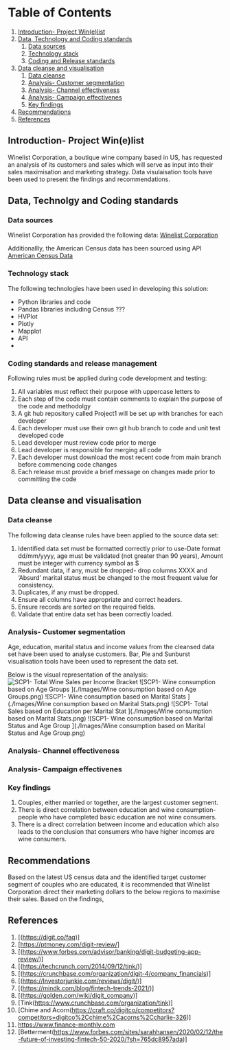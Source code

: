 # Table of Contents
1. [Introduction- Project Win(e)list](#Introduction)
2. [Data, Technology and Coding standards](#Paragraph1)
   1. [Data sources](#SubParagraph1)
   2. [Technology stack](#Subparagraph2) 
   3. [Coding and Release standards](#Subparagraph3)
3. [Data cleanse and visualisation](#Paragraph2)
   1. [Data cleanse](#SubParagraph4)
   2. [Analysis- Customer segmentation](#SubParagraph5)
   3. [Analysis- Channel effectiveness](#Subparagraph6) 
   4. [Analysis- Campaign effectivenes](#Subparagraph7)
   5. [Key findings](#Subparagraph8)   
4. [Recommendations](#Paragraph3)
5. [References](#Paragraph4)

<div style="page-break-after: always;"></div>

## Introduction- Project Win(e)list <a name="Introduction"></a>

Winelist Corporation, a boutique wine company based in US, has requested an analysis of its customers and sales which will serve as input into their sales maximisation and marketing strategy. Data visulaisation tools have been used to present the findings and recommendations.

## Data, Technolgy and Coding standards <a name="paragraph1"></a>
### Data sources <a name="subparagraph1"></a>

Winelist Corporation has provided the following data:
[Winelist Corporation](https://www.kaggle.com/c/winwinewine/data)

Additionallly, the American Census data has been sourced using API [American Census Data](https://www.forbes.com/advisor/banking/digit-budgeting-app-review/)

### Technology stack <a name="subparagraph2"></a>

The following technologies have been used in developing this solution:
- Python libraries and code
- Pandas libraries including Census ???
- HVPlot
- Plotly
- Mapplot
- API
-
### Coding standards and release management <a name="subparagraph3"></a>

Following rules must be applied during code development and testing:
1. All variables must reflect their purpose with uppercase letters to 
2. Each step of the code must contain comments to explain the purpose of the code and methodolgy
3. A git hub repository called Project1 will be set up with branches for each developer
4. Each developer must use their own git hub branch to code and unit test developed code
5. Lead developer must review code prior to merge
6. Lead developer is responsible for merging all code
7. Each developer must download the most recent code from main branch before commencing code changes
8. Each release must provide a brief message on changes made prior to committing the code


## Data cleanse and visualisation <a name="paragraph3"></a>
### Data cleanse <a name="subparagraph4"></a>

The following data cleanse rules have been applied to the source data set:
1. Identified data set must be formatted correctly prior to use-Date format dd/mm/yyyy, age must be validated (not greater than 90 years), Amount must be integer with currency symbol as $
2. Redundant data, if any, must be dropped- drop columns XXXX and ‘Absurd’ marital status must be changed to the most frequent value for consistency.
3. Duplicates, if any must be dropped.
4. Ensure all columns have appropriate and correct headers.
5. Ensure records are sorted on the required fields.
6. Validate that entire data set has been correctly loaded.

### Analysis- Customer segmentation <a name="subparagraph5"></a>

Age, education, marital status and income values from the cleansed data set have been used to analyse customers. Bar, Pie and Sunburst visualisation tools have been used to represent the data set. 

Below is the visual representation of the analysis:
![SCP1- Total Wine Sales per Income Bracket ](https://github.com/chirathlv/Project1/blob/Renu/Images/Total%20Sales%20based%20on%20Education%20per%20Marital%20Stat.PNG)
![SCP1- Wine consumption based on Age Groups ](./Images/Wine consumption based on Age Groups.png)
![SCP1- Wine consumption based on Marital Stats ](./Images/Wine consumption based on Marital Stats.png)
![SCP1- Total Sales based on Education per Marital Stat ](./Images/Wine consumption based on Marital Stats.png)
![SCP1- Wine consumption based on Marital Status and Age Group ](./Images/Wine consumption based on Marital Status and Age Group.png)

### Analysis- Channel effectiveness <a name="subparagraph6"></a>


### Analysis- Campaign effectivenes <a name="subparagraph7"></a>

### Key findings <a name="subparagraph8"></a>
1. Couples, either married or together, are the largest customer segment.
2. There is direct correlation between education and wine consumption- people who have completed basic education are not wine consumers.
3. There is a direct correlation between income and education which also leads to the conclusion that consumers who have higher incomes are wine consumers.

## Recommendations <a name="paragraph4"></a>

Based on the latest US census data and the identified target customer segment of couples who are educated, it is recommended that Winelist Corporation direct their marketing dollars to the below regions to maximise their sales. Based on the findings, 



## References <a name="paragraph5"></a>

1. [(https://digit.co/faq)]
3. [https://ptmoney.com/digit-review/]
4. [(https://www.forbes.com/advisor/banking/digit-budgeting-app-review/)]
5. [(https://techcrunch.com/2014/09/12/tink/)]
6. [(https://crunchbase.com/organization/digit-4/company_financials)]
7. [(https://Investorjunkie.com/reviews/digit/)]
8. [(https://mindk.com/blog/fintech-trends-2021/)]
9. [(https://golden.com/wiki/digit_company)]
10. [Tink(https://www.crunchbase.com/organization/tink)]
11. [Chime and Acorn(https://craft.co/digitco/competitors?competitors=digitco%2Cchime%2Cacorns%2Ccharlie-326)]
12. https://www.finance-monthly.com
13. [Betterment(https://www.forbes.com/sites/sarahhansen/2020/02/12/the-future-of-investing-fintech-50-2020/?sh=765dc8957ada)]